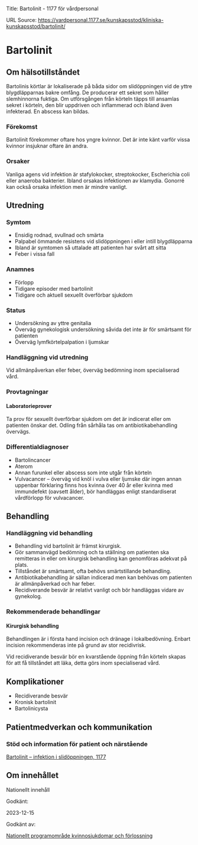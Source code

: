 Title: Bartolinit - 1177 för vårdpersonal

URL Source: https://vardpersonal.1177.se/kunskapsstod/kliniska-kunskapsstod/bartolinit/

Bartolinit
==========

Om hälsotillståndet
-------------------

Bartolinis körtlar är lokaliserade på båda sidor om slidöppningen vid de yttre blygdläpparnas bakre omfång. De producerar ett sekret som håller slemhinnorna fuktiga. Om utförsgången från körteln täpps till ansamlas sekret i körteln, den blir uppdriven och inflammerad och ibland även infekterad. En abscess kan bildas.

### Förekomst

Bartolinit förekommer oftare hos yngre kvinnor. Det är inte känt varför vissa kvinnor insjuknar oftare än andra.

### Orsaker

Vanliga agens vid infektion är stafylokocker, streptokocker, Escherichia coli eller anaeroba bakterier. Ibland orsakas infektionen av klamydia. Gonorré kan också orsaka infektion men är mindre vanligt.

Utredning
---------

### Symtom

*   Ensidig rodnad, svullnad och smärta
*   Palpabel ömmande resistens vid slidöppningen i eller intill blygdläpparna
*   Ibland är symtomen så uttalade att patienten har svårt att sitta
*   Feber i vissa fall

### Anamnes

*   Förlopp
*   Tidigare episoder med bartolinit
*   Tidigare och aktuell sexuellt överförbar sjukdom

### Status

*   Undersökning av yttre genitalia
*   Överväg gynekologisk undersökning såvida det inte är för smärtsamt för patienten
*   Överväg lymfkörtelpalpation i ljumskar

### Handläggning vid utredning

Vid allmänpåverkan eller feber, överväg bedömning inom specialiserad vård.

### Provtagningar

#### Laboratorieprover

Ta prov för sexuellt överförbar sjukdom om det är indicerat eller om patienten önskar det. Odling från sårhåla tas om antibiotikabehandling övervägs.

### Differentialdiagnoser

*   Bartolincancer
*   Aterom
*   Annan furunkel eller abscess som inte utgår från körteln 
*   Vulvacancer – överväg vid knöl i vulva eller ljumske där ingen annan uppenbar förklaring finns hos kvinna över 40 år eller kvinna med immundefekt (oavsett ålder), bör handläggas enligt standardiserat vårdförlopp för vulvacancer.

Behandling
----------

### Handläggning vid behandling

*   Behandling vid bartolinit är främst kirurgisk.
*   Gör sammanvägd bedömning och ta ställning om patienten ska remitteras in eller om kirurgisk behandling kan genomföras adekvat på plats.
*   Tillståndet är smärtsamt, ofta behövs smärtstillande behandling.
*   Antibiotikabehandling är sällan indicerad men kan behövas om patienten är allmänpåverkad och har feber.
*   Recidiverande besvär är relativt vanligt och bör handläggas vidare av gynekolog.

### Rekommenderade behandlingar

#### Kirurgisk behandling

Behandlingen är i första hand incision och dränage i lokalbedövning. Enbart incision rekommenderas inte på grund av stor recidivrisk.

Vid recidiverande besvär bör en kvarstående öppning från körteln skapas för att få tillståndet att läka, detta görs inom specialiserad vård.

Komplikationer
--------------

*   Recidiverande besvär
*   Kronisk bartolinit
*   Bartolinicysta

Patientmedverkan och kommunikation
----------------------------------

### Stöd och information för patient och närstående

[Bartolinit – infektion i slidöppningen, 1177](https://www.1177.se/sjukdomar--besvar/konsorgan/klada-och-smarta-i-underlivet/bartolinit--infektion-i-slidoppningen/)

Om innehållet
-------------

Nationellt innehåll

Godkänt:

2023-12-15

Godkänt av:

[Nationellt programområde kvinnosjukdomar och förlossning](https://kunskapsstyrningvard.se/kunskapsstyrningvard/programomradenochsamverkansgrupper/nationellaprogramomraden/npokvinnosjukdomarochforlossning.56438.html)
